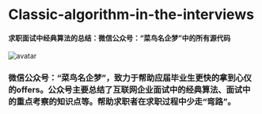 # Classic-algorithm-in-the-interviews

#### 求职面试中经典算法的总结：微信公众号：“菜鸟名企梦”中的所有源代码

![avatar](https://timgsa.baidu.com/timg?image&quality=80&size=b9999_10000&sec=1538989373&di=747288f531d12d9ec3153fb527c3e678&imgtype=jpg&er=1&src=http%3A%2F%2Fimg.mp.itc.cn%2Fupload%2F20160425%2F21f2d734b41f455db9f7cc4d37110377.jpg)

### 微信公众号：“菜鸟名企梦”，致力于帮助应届毕业生更快的拿到心仪的offers。公众号主要总结了互联网企业面试中的经典算法、面试中的重点考察的知识点等。帮助求职者在求职过程中少走“弯路”。
